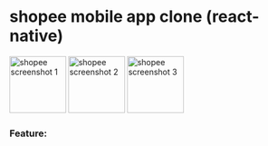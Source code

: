 # shopee mobile app clone (react-native)

<img src="https://github.com/le-dat/shopee-mobile-app-clone/blob/master/static/screenshot1.jp" alt="shopee screenshot 1" width="100">

<img src="https://github.com/le-dat/shopee-mobile-app-clone/blob/master/static/screenshot2.jp" alt="shopee screenshot 2" width="100">

<img src="https://github.com/le-dat/shopee-mobile-app-clone/blob/master/static/screenshot3.jp" alt="shopee screenshot 3" width="100">

### Feature:
